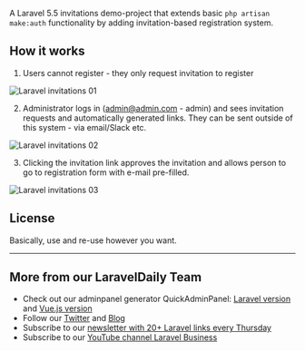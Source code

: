 A Laravel 5.5 invitations demo-project that extends basic `php artisan make:auth` functionality by adding invitation-based registration system.

## How it works

1. Users cannot register - they only request invitation to register

![Laravel invitations 01](http://webcoderpro.com/laravel-invitations-01.png)

2. Administrator logs in (admin@admin.com - admin) and sees invitation requests and automatically generated links. They can be sent outside of this system - via email/Slack etc.

![Laravel invitations 02](http://webcoderpro.com/laravel-invitations-02.png)

3. Clicking the invitation link approves the invitation and allows person to go to registration form with e-mail pre-filled.

![Laravel invitations 03](http://webcoderpro.com/laravel-invitations-03.png)

## License

Basically, use and re-use however you want.

---

## More from our LaravelDaily Team

- Check out our adminpanel generator QuickAdminPanel: [Laravel version](https://quickadminpanel.com) and [Vue.js version](https://vue.quickadminpanel.com)
- Follow our [Twitter](https://twitter.com/dailylaravel) and [Blog](http://laraveldaily.com/blog)
- Subscribe to our [newsletter with 20+ Laravel links every Thursday](http://laraveldaily.com/weekly-laravel-newsletter/)
- Subscribe to our [YouTube channel Laravel Business](https://www.youtube.com/channel/UCTuplgOBi6tJIlesIboymGA)
